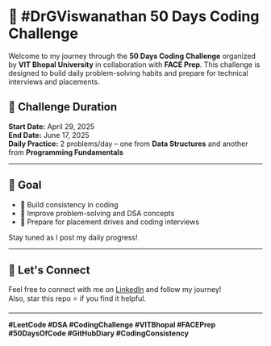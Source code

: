 # 🧠 #DrGViswanathan 50 Days Coding Challenge

Welcome to my journey through the **50 Days Coding Challenge** organized by **VIT Bhopal University** in collaboration with **FACE Prep**. This challenge is designed to build daily problem-solving habits and prepare for technical interviews and placements.

## 📅 Challenge Duration
**Start Date:** April 29, 2025  
**End Date:** June 17, 2025  
**Daily Practice:** 2 problems/day – one from **Data Structures** and another from **Programming Fundamentals**

---

## 📌 Goal

- 🔁 Build consistency in coding
- 🚀 Improve problem-solving and DSA concepts
- 💼 Prepare for placement drives and coding interviews

Stay tuned as I post my daily progress!

---

## 🌟 Let's Connect

Feel free to connect with me on [LinkedIn](https://www.linkedin.com/in/himanshu-50385730a/) and follow my journey!  
Also, star this repo ⭐ if you find it helpful.

---

**#LeetCode #DSA #CodingChallenge #VITBhopal #FACEPrep #50DaysOfCode #GitHubDiary #CodingConsistency**

